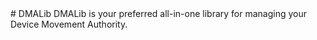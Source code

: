 <section>
# DMALib
DMALib is your preferred all-in-one library for managing your Device Movement Authority.  

</section>